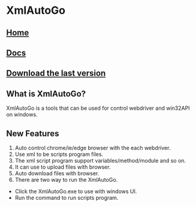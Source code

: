 # XmlAutoGo

## <a target="_blank" href="https://www.freeol.cn/">Home</a>

## <a target="_blank" href="https://xmlautogo-docs.readthedocs.io/en/latest/">Docs</a>

## <a target="_blank" href="https://github.com/freeol/XmlAutoGo/releases/download/v0.0.0/XmlAutoGo_0.0.0.zip">Download the last version</a>

## What is XmlAutoGo?
XmlAutoGo is a tools that can be used for control webdriver and win32API on windows.

## New Features
1. Auto control chrome/ie/edge browser with the each webdriver.
2. Use xml to be scripts program files.
3. The xml script program support variables/method/module and so on.
4. It can use to upload files with browser.
5. Auto download files with browser.
6. There are two way to run the XmlAutoGo.
  - Click the XmlAutoGo.exe to use with windows UI.
  - Run the command to run scripts program.


